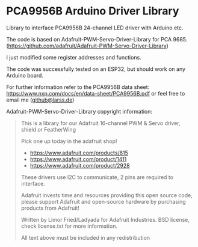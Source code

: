 # PCA9956B Arduino Driver Library

Library to interface PCA9956B 24-channel LED driver with Arduino etc.

The code is based on Adafruit-PWM-Servo-Driver-Library for PCA 9685. (https://github.com/adafruit/Adafruit-PWM-Servo-Driver-Library)

I just modified some register addresses and functions.

The code was successfully tested on an ESP32, but should work on any Arduino board.

For further information refer to the PCA9956B data sheet: https://www.nxp.com/docs/en/data-sheet/PCA9956B.pdf
or feel free to email me (github@larss.de)

Adafruit-PWM-Servo-Driver-Library copyright information:

> This is a library for our Adafruit 16-channel PWM & Servo driver, shield or FeatherWing
> 
> Pick one up today in the adafruit shop!
>   * https://www.adafruit.com/products/815
>   * https://www.adafruit.com/product/1411
>   * https://www.adafruit.com/product/2928
> 
> These drivers use I2C to communicate, 2 pins are required to interface.
> 
> Adafruit invests time and resources providing this open source code, please support Adafruit and open-source hardware by purchasing products from Adafruit!
> 
> Written by Limor Fried/Ladyada  for Adafruit Industries. BSD license, check license.txt for more information. 
> 
> All text above must be included in any redistribution 
